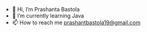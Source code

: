 - 👋 Hi, I’m Prashanta Bastola
- 🌱 I’m currently learning Java
- 📫 How to reach me prashantbastola19@gmail.com
